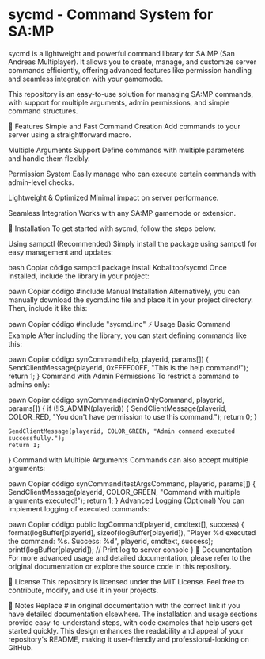 # sycmd - Command System for SA:MP
sycmd is a lightweight and powerful command library for SA:MP (San Andreas Multiplayer). It allows you to create, manage, and customize server commands efficiently, offering advanced features like permission handling and seamless integration with your gamemode.

This repository is an easy-to-use solution for managing SA:MP commands, with support for multiple arguments, admin permissions, and simple command structures.

🚀 Features
Simple and Fast Command Creation
Add commands to your server using a straightforward macro.

Multiple Arguments Support
Define commands with multiple parameters and handle them flexibly.

Permission System
Easily manage who can execute certain commands with admin-level checks.

Lightweight & Optimized
Minimal impact on server performance.

Seamless Integration
Works with any SA:MP gamemode or extension.

🔧 Installation
To get started with sycmd, follow the steps below:

Using sampctl (Recommended)
Simply install the package using sampctl for easy management and updates:

bash
Copiar código
sampctl package install Kobalitoo/sycmd
Once installed, include the library in your project:

pawn
Copiar código
#include <sycmd>
Manual Installation
Alternatively, you can manually download the sycmd.inc file and place it in your project directory. Then, include it like this:

pawn
Copiar código
#include "sycmd.inc"
⚡ Usage
Basic Command Example
After including the library, you can start defining commands like this:

pawn
Copiar código
synCommand(help, playerid, params[]) {
    SendClientMessage(playerid, 0xFFFF00FF, "This is the help command!");
    return 1;
}
Command with Admin Permissions
To restrict a command to admins only:

pawn
Copiar código
synCommand(adminOnlyCommand, playerid, params[]) {
    if (!IS_ADMIN(playerid)) {
        SendClientMessage(playerid, COLOR_RED, "You don't have permission to use this command.");
        return 0;
    }
    
    SendClientMessage(playerid, COLOR_GREEN, "Admin command executed successfully.");
    return 1;
}
Command with Multiple Arguments
Commands can also accept multiple arguments:

pawn
Copiar código
synCommand(testArgsCommand, playerid, params[]) {
    SendClientMessage(playerid, COLOR_GREEN, "Command with multiple arguments executed!");
    return 1;
}
Advanced Logging (Optional)
You can implement logging of executed commands:

pawn
Copiar código
public logCommand(playerid, cmdtext[], success)
{
    format(logBuffer[playerid], sizeof(logBuffer[playerid]), "Player %d executed the command: %s. Success: %d", playerid, cmdtext, success);
    printf(logBuffer[playerid]); // Print log to server console
}
📝 Documentation
For more advanced usage and detailed documentation, please refer to the original documentation or explore the source code in this repository.

📜 License
This repository is licensed under the MIT License. Feel free to contribute, modify, and use it in your projects.

📌 Notes
Replace # in original documentation with the correct link if you have detailed documentation elsewhere.
The installation and usage sections provide easy-to-understand steps, with code examples that help users get started quickly.
This design enhances the readability and appeal of your repository's README, making it user-friendly and professional-looking on GitHub.
